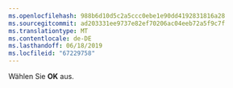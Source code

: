 ```yaml
---
ms.openlocfilehash: 988b6d10d5c2a5ccc0ebe1e90dd4192831816a28
ms.sourcegitcommit: ad203331ee9737e82ef70206ac04eeb72a5f9c7f
ms.translationtype: MT
ms.contentlocale: de-DE
ms.lasthandoff: 06/18/2019
ms.locfileid: "67229758"
---
```

Wählen Sie **OK** aus.